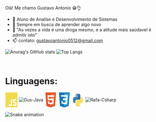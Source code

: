 Olá! Me chamo Gustavo Antonio 😁👌

- 🌱 Aluno de Analíse e Desenvolvimento de Sistemas
- 🤔 Sempre em busca de aprender algo novo
- 💬 "As vezes a vida é uma droga mesmo, e a atitude mais saúdavel é admitir isto"
- 📫 contato: gustavoantonio0512@gmail.com

![Anurag's GitHub stats](https://github-readme-stats.vercel.app/api?username=Gustavo-https&show_icons=true&theme=github_dark) 
![Top Langs](https://github-readme-stats.vercel.app/api/top-langs/?username=Gustavo-https&layout=compact&theme=github_dark)

<div style="display: inline_block"><br>
  <h1>Linguagens: </h1>
  <img align="center" alt="Rafa-Js" height="50" width="40" src="https://raw.githubusercontent.com/devicons/devicon/master/icons/javascript/javascript-plain.svg">
  <img align="center" alt="Gus-Java" height="50" width="40" src="https://cdn.jsdelivr.net/gh/devicons/devicon@latest/icons/java/java-original.svg">
  <img align="center" alt="Rafa-HTML" height="50" width="40" src="https://raw.githubusercontent.com/devicons/devicon/master/icons/html5/html5-original.svg">
  <img align="center" alt="Rafa-CSS" height="50" width="40" src="https://raw.githubusercontent.com/devicons/devicon/master/icons/css3/css3-original.svg">
  <img align="center" alt="Rafa-Python" height="50" width="40" src="https://raw.githubusercontent.com/devicons/devicon/master/icons/python/python-original.svg">
  <img align="center" alt="Rafa-Csharp" height="50" width="40" src="https://cdn.jsdelivr.net/gh/devicons/devicon@latest/icons/c/c-original.svg">
</div>

![Snake animation](https://github.com/Gustavo-https)






